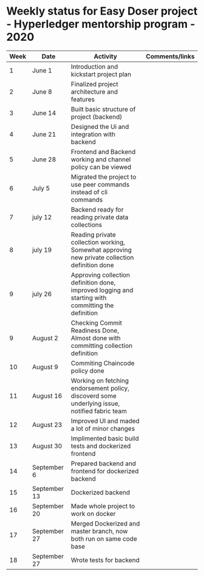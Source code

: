 # Weekly status for Easy Doser project - Hyperledger mentorship program - 2020

| Week | Date     | Activity | Comments/links  |
| -----|----------|----------|-----------------|
| 1    | June 1  | Introduction and kickstart project plan |  |
| 2    | June 8  | Finalized project architecture and features |  |
| 3    | June 14  | Built basic structure of project (backend) |  |
| 4    | June 21  | Designed the Ui and integration with backend |  |
| 5    | June 28  | Frontend and Backend working and channel policy can be viewed  |  |
| 6    | July 5  | Migrated the project to use peer commands instead of cli commands |  |
| 7    | july 12  | Backend ready for reading private data collections |  |
| 8    | july 19  | Reading private collection working, Somewhat approving new private collection definition done  |  |
| 9    | july 26 | Approving collection definition done, improved logging and starting with committing the definition  |  |
| 9    | August 2 |Checking Commit Readiness Done, Almost done with committing collection definition  |  |
| 10   | August 9 |Commiting Chaincode policy done  |  |
| 11   | August 16 |Working on fetching endorsement policy, discoverd some underlying issue, notified fabric team  |  |
| 12   | August 23 |Improved UI and maded a lot of minor changes  |  |
| 13   | August 30 |Implimented basic build tests and dockerized frontend |  |
| 14   | September 6 |Prepared backend and frontend for dockerized backend  |  |
| 15   | September 13 |Dockerized backend  |  |
| 16   | September 20 |Made whole project to work on docker |  |
| 17   | September 27 |Merged Dockerized and master branch, now both run on same code base |  |
| 18   | September 27 |Wrote tests for backend |  |

